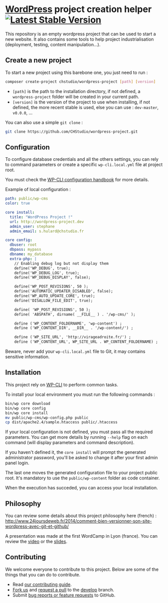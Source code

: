 [WordPress](https://wordpress.org/) project creation helper [![Latest Stable Version](https://img.shields.io/packagist/v/chstudio/wordpress-project.svg)](https://packagist.org/packages/chstudio/wordpress-project)
===========================================================

This repository is an empty wordpress project that can be used to start a new website. It also contains some tools to
help project industrialisation (deployment, testing, content manipulation...).

## Create a new project

To start a new project using this barebone one, you just need to run :

```bash
composer create-project chstudio/wordpress-project [path] [version]
```

* `[path]` is the path to the installation directory, if not defined, a `wordpress-project` folder will be created in your
current path.
* `[version]` is the version of the project to use when installing, if not defined, the more recent stable is used, else
you can use : `dev-master`, `v0.0.0`, ...

You can also use a simple `git clone` :

```bash
git clone https://github.com/CHStudio/wordpress-project.git
```

## Configuration

To configure database credentials and all the others settings, you can rely to command parameters or create a specific
`wp-cli.local.yml` file at project root.

You must check the [WP-CLI configuration handbook](https://make.wordpress.org/cli/handbook/config/) for more details.

Example of local configuration :

```yml
path: public/wp-cms
color: true

core install:
  title: "WordPress Project !"
  url: http://wordpress-project.dev
  admin_user: stephane
  admin_email: s.hulard@chstudio.fr

core config:
  dbuser: root
  dbpass: mypass
  dbname: my_database
  extra-php: |
    // Enabling debug log but not display them
    define('WP_DEBUG', true);
    define('WP_DEBUG_LOG', true);
    define('WP_DEBUG_DISPLAY', false);

    define('WP_POST_REVISIONS', 50 );
    define('AUTOMATIC_UPDATER_DISABLED', false);
    define('WP_AUTO_UPDATE_CORE', true);
    define('DISALLOW_FILE_EDIT', true);

    define( 'WP_POST_REVISIONS', 50 );
    define( 'ABSPATH', dirname( __FILE__ ) . '/wp-cms/' );

    define ('WP_CONTENT_FOLDERNAME', 'wp-content') ;
    define ('WP_CONTENT_DIR', __DIR__ . '/wp-content/') ;

    define ('WP_SITE_URL', 'http://virageadroite.fr/') ;
    define ('WP_CONTENT_URL', WP_SITE_URL . WP_CONTENT_FOLDERNAME) ;
```

Beware, never add your `wp-cli.local.yml` file to Git, it may contains sensitive information.

## Installation

This project rely on [WP-CLI](https://make.wordpress.org/cli/) to perform common tasks.

To install your local environment you must run the following commands :

```bash
bin/wp core download
bin/wp core config
bin/wp core install
mv public/wp-cms/wp-config.php public
cp dist/apache2.4/sample.htaccess public/.htaccess
```

If your local configuration is not defined, you must pass all the required parameters. You can get more details by
running `--help` flag on each command (will display parameters and command description).

If you haven't defined it, the `core install` will prompt the generated administrator password, you'll be asked to change it
after your first admin panel login.

The last one moves the generated configuration file to your project public root. It's mandatory to use the
`public/wp-content` folder as code container.

When the execution has succeded, you can access your local installation.

## Philosophy

You can review some details about this project philosophy here (french) : http://www.24joursdeweb.fr/2014/comment-bien-versionner-son-site-wordpress-avec-git-et-github/

A presentation was made at the first WordCamp in Lyon (france). You can review the [video](http://wordpress.tv/2015/06/13/stephane-hulard-wordpress-git-et-lintegration-continue/) or the [slides](http://www.slideshare.net/s_hulard/wordpress-gitintegrationcontinuehulardwordcamplyon2015).

## Contributing

We welcome everyone to contribute to this project. Below are some of the things that you can do to contribute.

- Read [our contributing guide](CONTRIBUTING.md).
- [Fork us](https://github.com/chstudio/wordpress-project/fork) and [request a pull](https://github.com/chstudio/wordpress-project/pulls) to the [develop](https://github.com/chstudio/wordpress-project/tree/develop) branch.
- Submit [bug reports or feature requests](https://github.com/chstudio/wordpress-project/issues) to GitHub.
